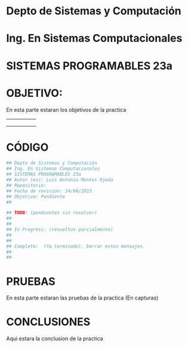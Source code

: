 # Depto de Sistemas y Computación
# Ing. En Sistemas Computacionales

# SISTEMAS PROGRAMABLES 23a

# OBJETIVO:

En esta parte estaran los objetivos de la practica

|   |   |   |   |   |
|---|---|---|---|---|
|   |   |   |   |   |
|   |   |   |   |   |
|   |   |   |   |   |

# CÓDIGO
```python
## Depto de Sistemas y Computación
## Ing. En Sistemas Computacionales
## SISTEMAS PROGRAMABLES 23a
## Autor (es): Luis Antonio Montes Ojeda
## Repositorio: 
## Fecha de revisión: 24/08/2023
## Objetivo: Pendiente
##   

## TODO: (pendientes sin resolver)
##
##
## In Progress: (resueltos parcialmente)
##
##
## Complete:  (Ya terminado), borrar estos mensajes.
##
##
```

# PRUEBAS

En esta parte estaran las pruebas de la practica (En capturas)

# CONCLUSIONES

Aqui estara la conclusion de la practica
